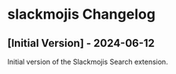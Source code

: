 # slackmojis Changelog

## [Initial Version] - 2024-06-12

Initial version of the Slackmojis Search extension.
